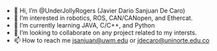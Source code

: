 - 👋 Hi, I’m @UnderJollyRogers (Javier Dario Sanjuan De Caro)
- 👀 I’m interested in robotics, ROS, CAN/CANopen, and Ethercat.
- 🌱 I’m currently learning JAVA, C/C++, and Python
- 💞️ I’m looking to collaborate on any project related to my intersts. 
- 📫 How to reach me jsanjuan@uwm.edu or jdecaro@uninorte.edu.co

<!---
UnderJollyRogers/UnderJollyRogers is a ✨ special ✨ repository because its `README.md` (this file) appears on your GitHub profile.
You can click the Preview link to take a look at your changes.
--->
